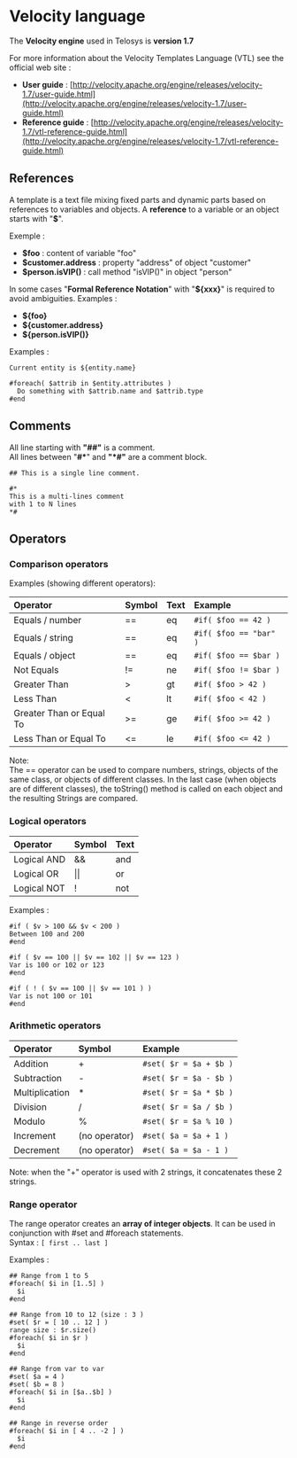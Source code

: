 # Velocity language

The **Velocity engine** used in Telosys is **version 1.7**

For more information about the Velocity Templates Language \(VTL\) see the official web site : 

* **User guide** : [http://velocity.apache.org/engine/releases/velocity-1.7/user-guide.html](http://velocity.apache.org/engine/releases/velocity-1.7/user-guide.html)
* **Reference guide** : [http://velocity.apache.org/engine/releases/velocity-1.7/vtl-reference-guide.html](http://velocity.apache.org/engine/releases/velocity-1.7/vtl-reference-guide.html)

## References

A template is a text file mixing fixed parts and dynamic parts based on references to variables and objects. A **reference** to a variable or an object starts with "**$**". 

Exemple : 

* **$foo**  : content of variable "foo" 
* **$customer.address** : property "address" of object "customer" 
* **$person.isVIP\(\)** : call method "isVIP\(\)" in object "person"

In some cases "**Formal Reference Notation**"  with "**${xxx}**" is required to avoid ambiguities. Examples :

* **${foo}**
* **${customer.address}**
* **${person.isVIP\(\)}**

Examples :

```text
Current entity is ${entity.name}

#foreach( $attrib in $entity.attributes )
  Do something with $attrib.name and $attrib.type
#end

```

## Comments

All line starting with **"\#\#"** is a comment.   
All lines between "**\#\***" and **"\*\#"** are a comment block.

```text
## This is a single line comment.

#*
This is a multi-lines comment
with 1 to N lines
*#
```

## Operators 

### Comparison operators

Examples \(showing different operators\):

| Operator | Symbol | Text | Example |
| :--- | :--- | :--- | :--- |
| Equals / number | == | eq | `#if( $foo == 42 )` |
| Equals / string | == | eq | `#if( $foo == "bar" )` |
| Equals / object  | == | eq | `#if( $foo == $bar )` |
| Not Equals | != | ne | `#if( $foo != $bar )` |
| Greater Than | &gt; | gt | `#if( $foo > 42 )` |
| Less Than | &lt; | lt | `#if( $foo < 42 )` |
| Greater Than  or Equal To | &gt;= | ge | `#if( $foo >= 42 )` |
| Less Than  or Equal To | &lt;= | le | `#if( $foo <= 42 )` |

Note:  
The == operator can be used to compare numbers, strings, objects of the same class, or objects of different classes. In the last case \(when objects are of different classes\), the toString\(\) method is called on each object and the resulting Strings are compared.



### Logical operators

| Operator | Symbol | Text |
| :--- | :--- | :--- |
| Logical AND | && |  and |
| Logical OR | \|\| |  or |
| Logical NOT | ! | not |

Examples :

```text
#if ( $v > 100 && $v < 200 )
Between 100 and 200 
#end 

#if ( $v == 100 || $v == 102 || $v == 123 )
Var is 100 or 102 or 123 
#end 

#if ( ! ( $v == 100 || $v == 101 ) )
Var is not 100 or 101
#end 

```



### Arithmetic operators

| Operator | Symbol | Example |
| :--- | :--- | :--- |
| Addition | + | `#set( $r = $a + $b )` |
| Subtraction | - | `#set( $r = $a - $b )` |
| Multiplication | \* | `#set( $r = $a * $b )` |
| Division | / | `#set( $r = $a / $b )` |
| Modulo | % | `#set( $r = $a % 10 )` |
| Increment | \(no operator\) | `#set( $a = $a + 1 )` |
| Decrement | \(no operator\) | `#set( $a = $a - 1 )` |

Note:  when the "+" operator is used with 2 strings, it concatenates these 2 strings.



### Range operator

The range operator creates an **array of integer objects**. It can be used in conjunction with \#set and \#foreach statements.  
Syntax :  `[ first .. last ]`

Examples :

```text
## Range from 1 to 5
#foreach( $i in [1..5] )
  $i
#end

## Range from 10 to 12 (size : 3 )
#set( $r = [ 10 .. 12 ] )
range size : $r.size()
#foreach( $i in $r )
  $i
#end

## Range from var to var
#set( $a = 4 )
#set( $b = 8 )
#foreach( $i in [$a..$b] )
  $i
#end

## Range in reverse order
#foreach( $i in [ 4 .. -2 ] )
  $i
#end
```

